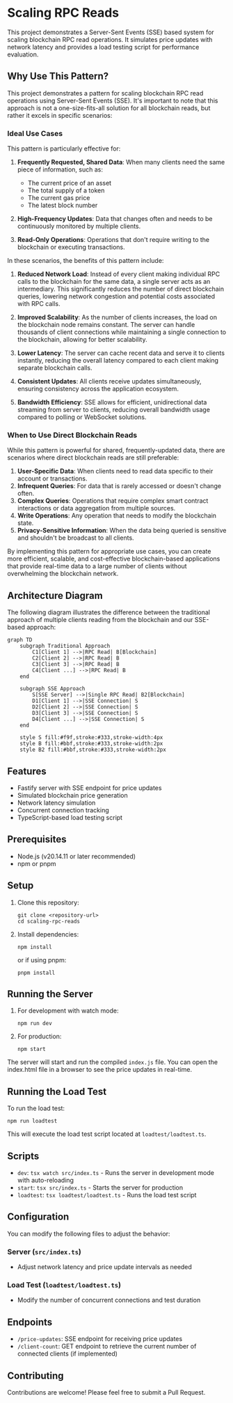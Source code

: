 # Scaling RPC Reads

This project demonstrates a Server-Sent Events (SSE) based system for scaling blockchain RPC read operations. It simulates price updates with network latency and provides a load testing script for performance evaluation.

## Why Use This Pattern?

This project demonstrates a pattern for scaling blockchain RPC read operations using Server-Sent Events (SSE). It's important to note that this approach is not a one-size-fits-all solution for all blockchain reads, but rather it excels in specific scenarios:

### Ideal Use Cases

This pattern is particularly effective for:

1. **Frequently Requested, Shared Data**: When many clients need the same piece of information, such as:
   - The current price of an asset
   - The total supply of a token
   - The current gas price
   - The latest block number

2. **High-Frequency Updates**: Data that changes often and needs to be continuously monitored by multiple clients.

3. **Read-Only Operations**: Operations that don't require writing to the blockchain or executing transactions.

In these scenarios, the benefits of this pattern include:

1. **Reduced Network Load**: Instead of every client making individual RPC calls to the blockchain for the same data, a single server acts as an intermediary. This significantly reduces the number of direct blockchain queries, lowering network congestion and potential costs associated with RPC calls.

2. **Improved Scalability**: As the number of clients increases, the load on the blockchain node remains constant. The server can handle thousands of client connections while maintaining a single connection to the blockchain, allowing for better scalability.

3. **Lower Latency**: The server can cache recent data and serve it to clients instantly, reducing the overall latency compared to each client making separate blockchain calls.

4. **Consistent Updates**: All clients receive updates simultaneously, ensuring consistency across the application ecosystem.

5. **Bandwidth Efficiency**: SSE allows for efficient, unidirectional data streaming from server to clients, reducing overall bandwidth usage compared to polling or WebSocket solutions.

### When to Use Direct Blockchain Reads

While this pattern is powerful for shared, frequently-updated data, there are scenarios where direct blockchain reads are still preferable:

1. **User-Specific Data**: When clients need to read data specific to their account or transactions.
2. **Infrequent Queries**: For data that is rarely accessed or doesn't change often.
3. **Complex Queries**: Operations that require complex smart contract interactions or data aggregation from multiple sources.
4. **Write Operations**: Any operation that needs to modify the blockchain state.
5. **Privacy-Sensitive Information**: When the data being queried is sensitive and shouldn't be broadcast to all clients.

By implementing this pattern for appropriate use cases, you can create more efficient, scalable, and cost-effective blockchain-based applications that provide real-time data to a large number of clients without overwhelming the blockchain network.

## Architecture Diagram

The following diagram illustrates the difference between the traditional approach of multiple clients reading from the blockchain and our SSE-based approach:

```mermaid
graph TD
    subgraph Traditional Approach
        C1[Client 1] -->|RPC Read| B[Blockchain]
        C2[Client 2] -->|RPC Read| B
        C3[Client 3] -->|RPC Read| B
        C4[Client ...] -->|RPC Read| B
    end

    subgraph SSE Approach
        S[SSE Server] -->|Single RPC Read| B2[Blockchain]
        D1[Client 1] -->|SSE Connection| S
        D2[Client 2] -->|SSE Connection| S
        D3[Client 3] -->|SSE Connection| S
        D4[Client ...] -->|SSE Connection| S
    end

    style S fill:#f9f,stroke:#333,stroke-width:4px
    style B fill:#bbf,stroke:#333,stroke-width:2px
    style B2 fill:#bbf,stroke:#333,stroke-width:2px
```

## Features

- Fastify server with SSE endpoint for price updates
- Simulated blockchain price generation
- Network latency simulation
- Concurrent connection tracking
- TypeScript-based load testing script

## Prerequisites

- Node.js (v20.14.11 or later recommended)
- npm or pnpm

## Setup

1. Clone this repository:
   ```
   git clone <repository-url>
   cd scaling-rpc-reads
   ```

2. Install dependencies:
   ```
   npm install
   ```
   or if using pnpm:
   ```
   pnpm install
   ```

## Running the Server

1. For development with watch mode:
   ```
   npm run dev
   ```

2. For production:
   ```
   npm start
   ```

The server will start and run the compiled `index.js` file.
You can open the index.html file in a browser to see the price updates in real-time.

## Running the Load Test

To run the load test:
```
npm run loadtest
```

This will execute the load test script located at `loadtest/loadtest.ts`.

## Scripts

- `dev`: `tsx watch src/index.ts` - Runs the server in development mode with auto-reloading
- `start`: `tsx src/index.ts` - Starts the server for production
- `loadtest`: `tsx loadtest/loadtest.ts` - Runs the load test script

## Configuration

You can modify the following files to adjust the behavior:

### Server (`src/index.ts`)

- Adjust network latency and price update intervals as needed

### Load Test (`loadtest/loadtest.ts`)

- Modify the number of concurrent connections and test duration

## Endpoints

- `/price-updates`: SSE endpoint for receiving price updates
- `/client-count`: GET endpoint to retrieve the current number of connected clients (if implemented)


## Contributing

Contributions are welcome! Please feel free to submit a Pull Request.
